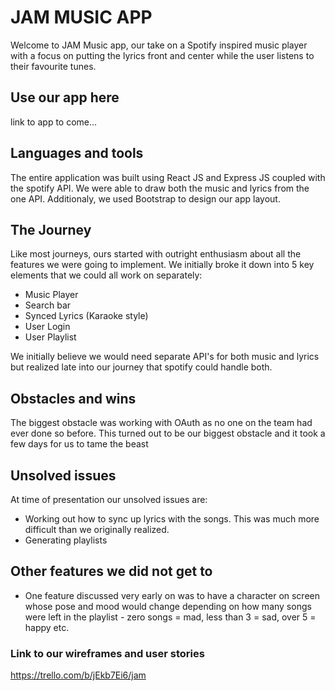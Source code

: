 # JAM MUSIC APP

Welcome to JAM Music app, our take on a Spotify inspired music player with a focus on putting the lyrics front and center while the user listens to their favourite tunes.

## Use our app here

link to app to come...

## Languages and tools

The entire application was built using React JS and Express JS coupled with the spotify API. We were able to draw both the music and lyrics from the one API. Additionaly, we used Bootstrap to design our app layout.

## The Journey

Like most journeys, ours started with outright enthusiasm about all the features we were going to implement. We initially broke it down into 5 key elements that we could all work on separately:

* Music Player
* Search bar
* Synced Lyrics (Karaoke style)
* User Login
* User Playlist

We initially believe we would need separate API's for both music and lyrics but realized late into our journey that spotify could handle both.

## Obstacles and wins

The biggest obstacle was working with OAuth as no one on the team had ever done so before. This turned out to be our biggest obstacle and it took a few days for us to tame the beast

## Unsolved issues

At time of presentation our unsolved issues are:

* Working out how to sync up lyrics with the songs. This was much more difficult than we originally realized.
* Generating playlists

## Other features we did not get to

* One feature discussed very early on was to have a character on screen whose pose and mood would change depending on how many songs were left in the playlist - zero songs = mad, less than 3 = sad, over 5 = happy etc.


### Link to our wireframes and user stories

https://trello.com/b/jEkb7Ei6/jam
